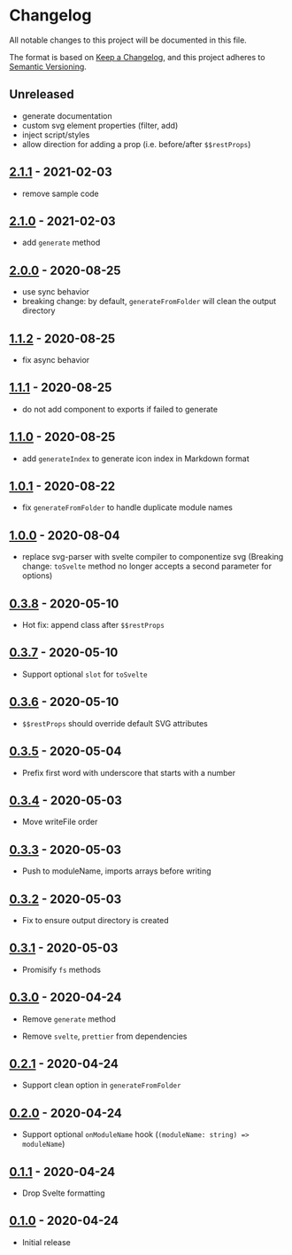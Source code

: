 # Changelog

All notable changes to this project will be documented in this file.

The format is based on [Keep a Changelog](https://keepachangelog.com/en/1.0.0/),
and this project adheres to [Semantic Versioning](https://semver.org/spec/v2.0.0.html).

## Unreleased

- generate documentation
- custom svg element properties (filter, add)
- inject script/styles
- allow direction for adding a prop (i.e. before/after `$$restProps`)

## [2.1.1](https://github.com/metonym/svg-to-svelte/releases/tag/v2.1.1) - 2021-02-03

- remove sample code

## [2.1.0](https://github.com/metonym/svg-to-svelte/releases/tag/v2.1.0) - 2021-02-03

- add `generate` method

## [2.0.0](https://github.com/metonym/svg-to-svelte/releases/tag/v2.0.0) - 2020-08-25

- use sync behavior
- breaking change: by default, `generateFromFolder` will clean the output directory

## [1.1.2](https://github.com/metonym/svg-to-svelte/releases/tag/v1.1.2) - 2020-08-25

- fix async behavior

## [1.1.1](https://github.com/metonym/svg-to-svelte/releases/tag/v1.1.1) - 2020-08-25

- do not add component to exports if failed to generate

## [1.1.0](https://github.com/metonym/svg-to-svelte/releases/tag/v1.1.0) - 2020-08-25

- add `generateIndex` to generate icon index in Markdown format

## [1.0.1](https://github.com/metonym/svg-to-svelte/releases/tag/v1.0.1) - 2020-08-22

- fix `generateFromFolder` to handle duplicate module names

## [1.0.0](https://github.com/metonym/svg-to-svelte/releases/tag/v1.0.0) - 2020-08-04

- replace svg-parser with svelte compiler to componentize svg (Breaking change: `toSvelte` method no longer accepts a second parameter for options)

## [0.3.8](https://github.com/metonym/svg-to-svelte/releases/tag/v0.3.8) - 2020-05-10

- Hot fix: append class after `$$restProps`

## [0.3.7](https://github.com/metonym/svg-to-svelte/releases/tag/v0.3.7) - 2020-05-10

- Support optional `slot` for `toSvelte`

## [0.3.6](https://github.com/metonym/svg-to-svelte/releases/tag/v0.3.6) - 2020-05-10

- `$$restProps` should override default SVG attributes

## [0.3.5](https://github.com/metonym/svg-to-svelte/releases/tag/v0.3.5) - 2020-05-04

- Prefix first word with underscore that starts with a number

## [0.3.4](https://github.com/metonym/svg-to-svelte/releases/tag/v0.3.4) - 2020-05-03

- Move writeFile order

## [0.3.3](https://github.com/metonym/svg-to-svelte/releases/tag/v0.3.3) - 2020-05-03

- Push to moduleName, imports arrays before writing

## [0.3.2](https://github.com/metonym/svg-to-svelte/releases/tag/v0.3.2) - 2020-05-03

- Fix to ensure output directory is created

## [0.3.1](https://github.com/metonym/svg-to-svelte/releases/tag/v0.3.1) - 2020-05-03

- Promisify `fs` methods

## [0.3.0](https://github.com/metonym/svg-to-svelte/releases/tag/v0.3.0) - 2020-04-24

- Remove `generate` method

- Remove `svelte`, `prettier` from dependencies

## [0.2.1](https://github.com/metonym/svg-to-svelte/releases/tag/v0.2.1) - 2020-04-24

- Support clean option in `generateFromFolder`

## [0.2.0](https://github.com/metonym/svg-to-svelte/releases/tag/v0.2.0) - 2020-04-24

- Support optional `onModuleName` hook (`(moduleName: string) => moduleName`)

## [0.1.1](https://github.com/metonym/svg-to-svelte/releases/tag/v0.1.1) - 2020-04-24

- Drop Svelte formatting

## [0.1.0](https://github.com/metonym/svg-to-svelte/releases/tag/v0.1.0) - 2020-04-24

- Initial release

